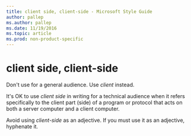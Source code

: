 ```yaml
---
title: client side, client-side - Microsoft Style Guide
author: pallep
ms.author: pallep
ms.date: 11/19/2016
ms.topic: article
ms.prod: non-product-specific
---
```


# client side, client-side

Don't use for a general audience. Use *client* instead.  

It's OK to use *client side* in writing for a technical audience when it refers specifically to the client part (side) of a program or protocol that acts on both a server computer and a client computer.

Avoid using *client-side* as an adjective. If you must use it as an adjective, hyphenate it.
